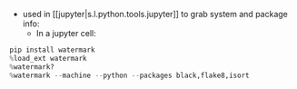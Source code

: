 

- used in [[jupyter|s.l.python.tools.jupyter]] to grab system and package info:
  - In a jupyter cell:

```python
pip install watermark
%load_ext watermark
%watermark?
%watermark --machine --python --packages black,flake8,isort
```
